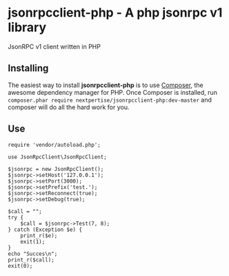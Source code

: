 jsonrpcclient-php - A php jsonrpc v1 library 
==============================================

JsonRPC v1 client written in PHP

Installing
----------

The easiest way to install **jsonrpcclient-php** is to use [Composer](http://getcomposer.org/download/), the awesome dependency manager for PHP. Once Composer is installed, run `composer.phar require nextpertise/jsonrpcclient-php:dev-master` and composer will do all the hard work for you.

Use
----------

    require 'vendor/autoload.php';
    
    use JsonRpcClient\JsonRpcClient;
    
    $jsonrpc = new JsonRpcClient();
    $jsonrpc->setHost('127.0.0.1');
    $jsonrpc->setPort(3000);
    $jsonrpc->setPrefix('test.');
    $jsonrpc->setReconnect(true);
    $jsonrpc->setDebug(true);
    
    $call = "";
    try {
        $call = $jsonrpc->Test(7, 8);
    } catch (Exception $e) {
        print_r($e);
        exit(1);
    }
    echo "Succes\n";
    print_r($call);
    exit(0);
